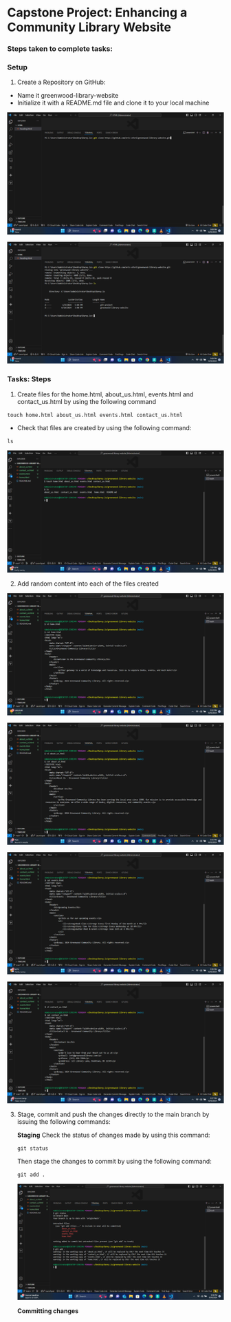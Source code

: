 # Capstone Project: Enhancing a Community Library Website

### Steps taken to complete tasks:

### Setup

1. Create a Repository on GitHub:
+ Name it greenwood-library-website
+ Initialize it with a README.md file and clone it to your local machine

![GitHub_Repo_Clone_1](/Capstone_Project_Git/Images/GitHub_Repo_Clone_1.png)

![GitHub_Repo_Clone_2](/Capstone_Project_Git/Images/GitHub_Repo_Clone_2.png)



### Tasks: Steps

1. Create files for the home.html, about_us.html, events.html and contact_us.html by using the following command

```
touch home.html about_us.html events.html contact_us.html
```
+ Check that files are created by using the following command:
```
ls
```

![Create_webpage_files](/Capstone_Project_Git/Images/Create_webpage_files.png)

2. Add random content into each of the files created

![Adding_content_to_home.html](/Capstone_Project_Git/Images/Adding_content_to_home.html.png)

![Adding_content_to_About_Us.html](/Capstone_Project_Git/Images/Adding_content_to_About_Us.html.png)

![Adding_content_to_Events.html](/Capstone_Project_Git/Images/Adding_content_to_Events.html.png)

![Adding_content_to_Contact_Us.html](/Capstone_Project_Git/Images/Adding_content_to_Contact_Us.html.png)

3. Stage, commit and push the changes directly to the main branch by issuing the following commands:

   **Staging**
   Check the status of changes made by using this command:
   ```
   git status
   ```
   Then stage the changes to commit by using the following command:
   ```
   git add .
   ```
   ![Main_Staging](/Capstone_Project_Git/Images/Main_Staging.png)

   **Committing changes**
   
